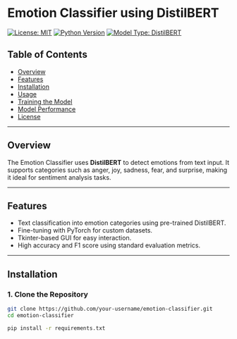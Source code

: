 # **Emotion Classifier using DistilBERT**

[![License: MIT](https://img.shields.io/badge/License-MIT-yellow.svg)](https://opensource.org/licenses/MIT)
[![Python Version](https://img.shields.io/badge/python-3.8-blue.svg)](https://www.python.org/downloads/release/python-380/)
[![Model Type: DistilBERT](https://img.shields.io/badge/Model-DistilBERT-green)](https://huggingface.co/distilbert-base-uncased)

## **Table of Contents**
- [Overview](#overview)
- [Features](#features)
- [Installation](#installation)
- [Usage](#usage)
- [Training the Model](#training-the-model)
- [Model Performance](#model-performance)
- [License](#license)

---

## **Overview**

The Emotion Classifier uses **DistilBERT** to detect emotions from text input. It supports categories such as anger, joy, sadness, fear, and surprise, making it ideal for sentiment analysis tasks.

---

## **Features**
- Text classification into emotion categories using pre-trained DistilBERT.
- Fine-tuning with PyTorch for custom datasets.
- Tkinter-based GUI for easy interaction.
- High accuracy and F1 score using standard evaluation metrics.

---

## **Installation**

### **1. Clone the Repository**
```bash
git clone https://github.com/your-username/emotion-classifier.git
cd emotion-classifier
```
```bash
pip install -r requirements.txt
```





